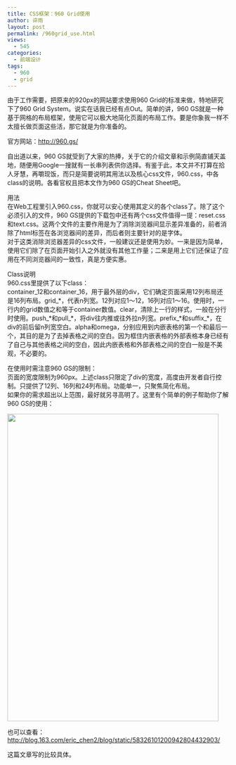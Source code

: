 ```yaml
---
title: CSS框架：960 Grid使用
author: 谇雨
layout: post
permalink: /960grid_use.html
views:
  - 545
categories:
  - 前端设计
tags:
  - 960
  - grid
---
```

由于工作需要，把原来的920px的网站要求使用960 Grid的标准来做，特地研究下了960 Grid System。说实在话我已经有点Out。简单的讲，960 GS就是一种基于网格的布局框架，使用它可以极大地简化页面的布局工作。要是你象我一样不太擅长做页面这些活，那它就是为你准备的。

官方网站：<http://960.gs/>

自出道以来，960 GS就受到了大家的热捧，关于它的介绍文章和示例简直铺天盖地，随便用Google一搜就有一长串列表供你选择。有鉴于此，本文并不打算在拾人牙慧，再嚼现饭，而只是简要说明其用法以及核心css文件，960.css，中各class的说明。各看官权且把本文作为960 GS的Cheat Sheet吧。

用法  
在Web工程里引入960.css，你就可以安心使用其定义的各个class了。除了这个必须引入的文件，960 GS提供的下载包中还有两个css文件值得一提：reset.css和text.css。这两个文件的主要作用是为了消除浏览器间显示差异准备的，前者消除了html标签在各浏览器间的差异，而后者则主要针对的是字体。  
对于这类消除浏览器差异的css文件，一般建议还是使用为妙。一来是因为简单，使用它们除了在页面开始引入之外就没有其他工作量；二来是用上它们还保证了应用在不同浏览器间的一致性，真是方便实惠。

Class说明  
960.css里提供了以下class：  
container\_12和container\_16，用于最外层的div，它们确定页面采用12列布局还是16列布局。grid\_\*，代表n列宽。12列对应1～12，16列对应1～16。使用时，一行内的grid数值之和等于container数值。clear，清除上一行的样式，一般在分行时使用。push\_\*和pull\_\*，将div往内推或往外拉n列宽。prefix\_\*和suffix_*，在div的前后留n列宽空白。alpha和omega，分别应用到内嵌表格的第一个和最后一个，其目的是为了去掉表格之间的空白。因为框住内嵌表格的外部表格本身已经有了自己与其他表格之间的空白，因此内嵌表格和外部表格之间的空白一般是不美观，不必要的。

在使用时需注意960 GS的限制：  
页面的宽度限制为960px。上述class只限定了div的宽度，高度由开发者自行控制。只提供了12列、16列和24列布局。功能单一，只聚焦简化布局。  
如果你的需求超出以上范围，最好就另寻高明了。这里有个简单的例子帮助你了解960 GS的使用：

[<img class="aligncenter size-full wp-image-459" title="960grid" src="http://crackedzone.com/blog/wp-content/uploads/2011/06/960grid.jpg" alt="" width="481" height="699" />][1]

也可以查看：<http://blog.163.com/eric_chen2/blog/static/58326101200942804432903/>

这篇文章写的比较具体。

 [1]: http://crackedzone.com/blog/wp-content/uploads/2011/06/960grid.jpg